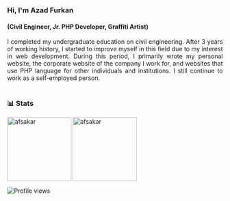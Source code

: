 ### Hi, I'm Azad Furkan
#### (Civil Engineer, Jr. PHP Developer, Graffiti Artist)


<div style="text-align: justify">
I completed my undergraduate education on civil engineering. After 3 years of working history, I started to improve myself in this field due to my interest in web development. During this period, I primarily wrote my personal website, the corporate website of the company I work for, and websites that use PHP language for other individuals and institutions. I still continue to work as a self-employed person.
</div>

<br>

### 📊 Stats

<img align="left" src="https://github-readme-stats.vercel.app/api/top-langs?username=afsakar&show_icons=true&locale=en&layout=compact&theme=buefy" alt="afsakar" height="150"/>

<img src="https://github-readme-stats.vercel.app/api?username=afsakar&show_icons=true&theme=buefy" alt="afsakar" height="150"/>

</br>

![Profile views](https://gpvc.arturio.dev/afsakar)
